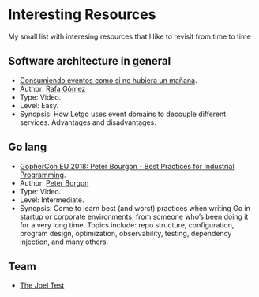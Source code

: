 # Interesting Resources
My small list with interesing resources that I like to revisit from time to time

## Software architecture in general

* [Consumiendo eventos como si no hubiera un mañana](https://www.youtube.com/watch?v=g6EhAGJFDv4).
 * Author: [Rafa Gómez](https://twitter.com/rafaoe)
 * Type: Video.
 * Level: Easy.
 * Synopsis: How Letgo uses event domains to decouple different services. Advantages and disadvantages.

## Go lang

*  [GopherCon EU 2018: Peter Bourgon - Best Practices for Industrial Programming](https://www.youtube.com/watch?v=PTE4VJIdHPg).
  * Author: [Peter Borgon](https://twitter.com/peterbourgon)
  * Type: Video.
  * Level: Intermediate.
  * Synopsis: Come to learn best (and worst) practices when writing Go in startup or corporate environments,
from someone who’s been doing it for a very long time.
Topics include: repo structure, configuration, program design, optimization, observability, testing, dependency injection, and many others.

## Team
*  [The Joel Test](https://www.joelonsoftware.com/2000/08/09/the-joel-test-12-steps-to-better-code/)
